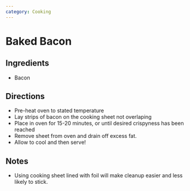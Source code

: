 ```yaml
---
category: Cooking
---
```


# Baked Bacon

## Ingredients

* Bacon

## Directions

* Pre-heat oven to stated temperature
* Lay strips of bacon on the cooking sheet not overlaping
* Place in oven for 15-20 minutes, or until desired crispyness has been reached
* Remove sheet from oven and drain off excess fat.
* Allow to cool and then serve!

## Notes

* Using cooking sheet lined with foil will make cleanup easier and less likely to stick.
